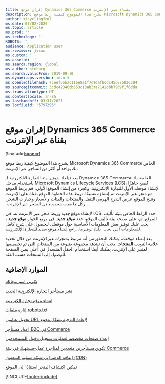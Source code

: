 ```yaml
---
title: إقران موقع Dynamics 365 Commerce بقناة عبر الإنترنت
description: يشرح هذا الموضوع كيفية ربط موقع Microsoft Dynamics 365 Commerce الخاص بك بواحد أو أكثر من المتاجر عبر الإنترنت.
author: bicyclingfool
ms.date: 07/02/2020
ms.topic: article
ms.prod: ''
ms.technology: ''
ROBOTS: ''
audience: Application user
ms.reviewer: josaw
ms.custom: ''
ms.assetid: ''
ms.search.region: global
ms.author: stuharg
ms.search.validFrom: 2019-09-30
ms.dyn365.ops.version: 10.0.5
ms.openlocfilehash: 7ceef55bac11ae8a1f7d9dafbddc45d67b836504
ms.sourcegitcommit: 3cdc42346bb653c13ab33a7142dbb7969f1f6dda
ms.translationtype: HT
ms.contentlocale: ar-SA
ms.lasthandoff: 03/31/2021
ms.locfileid: "5797295"
---
```

# <a name="associate-a-dynamics-365-commerce-site-with-an-online-channel"></a>إقران موقع Dynamics 365 Commerce بقناة عبر الإنترنت

[!include [banner](includes/banner.md)]

يشرح هذا الموضوع كيفية ربط موقع Microsoft Dynamics 365 Commerce الخاص بك بواحد أو أكثر من المتاجر عبر الإنترنت. 

بعد قيامك بتوفير بيئة التجارة الإلكترونية لـ Dynamics 365 Commerce الخاصة بك باستخدام مدخل Microsoft Dynamics Lifecycle Services (LCS)، تُصبح جاهزًا لإنشاء موقعك الأول للتجارة الإلكترونية. وكجزء من إنشاء الموقع الأولي، قم بربط الموقع مع متجر عبر الإنترنت تم إنشاؤه مسبقًا. تربط هذه الخطوة الموقع بقناة على الإنترنت وتتيح للموقع عرض ‏‫التدرج الهرمي للتنقل والمنتجات والفئات والأسعار وخيارات الشحن وكل ما قمت بتحديده في المتجر عبر الإنترنت.

لإنشاء موقع جديد وربط متجر عبر الإنترنت به، في LCS، حدد الرابط الخاص ببيئة تأليف الموقع. ثم، على صفحة بيئة تأليف الموقع، حدد **موقع جديد**. في مربع الحوار **موقع جديد** ، يجب عليك توفير بعض المعلومات الأساسية حول موقعك. للحصول على شرح كامل للمعلومات التي يجب عليك توفيرها، راجع [إنشاء موقع جديد للتجارة الإلكترونية](create-ecommerce-site.md).

بعد إنشاء موقعك، يمكنك التحقق من أنه مرتبط بمتجرك عبر الإنترنت من خلال تحديد علامة التبويب **المنتجات**. يجب أن تشاهد مجموعة متنوعة من المنتجات التي تم تخصيصها لمتجر على الإنترنت. يمكنك أيضًا استخدام الحقل المنسدل في أعلى يمين الصفحة للوصول إلى المنتجات حسب الفئة.

## <a name="additional-resources"></a>الموارد الإضافية

[تكوين اسم مجالك](configure-your-domain-name.md)

[نشر مستأجر التجارة الإلكترونية الجديد](deploy-ecommerce-site.md)

[إنشاء موقع تجارة إلكترونية](create-ecommerce-site.md)

[إدارة ملفات robots.txt](manage-robots-txt-files.md)

[تحميل عناوين URL لإعادة التوجيه‬ بشكل مجمع](upload-bulk-redirects.md)

[إعداد مستأجر B2C في Commerce](set-up-B2C-tenant.md)

[إعداد صفحات مخصصة لعمليات تسجيل دخول المستخدمين](custom-pages-user-logins.md)

[تكوين مستأجرين متعددين لمتاجرة عمل-مستهلك في بيئة Commerce](configure-multi-B2C-tenants.md)

[إضافة الدعم إلى شبكة تسليم المحتوى (CDN)](add-cdn-support.md)

[تمكين اكتشاف المتجر استنادًا إلى الموقع](enable-store-detection.md)


[!INCLUDE[footer-include](../includes/footer-banner.md)]